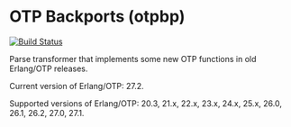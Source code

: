 OTP Backports (otpbp)
=====================
[![Build Status](https://github.com/Ledest/otpbp/actions/workflows/erlang.yml/badge.svg)](https://github.com/Ledest/otpbp/actions/workflows/erlang.yml/badge.svg)

Parse transformer that implements some new OTP functions in old Erlang/OTP releases.

Current version of Erlang/OTP: 27.2.

Supported versions of Erlang/OTP: 20.3, 21.x, 22.x, 23.x, 24.x, 25.x, 26.0, 26.1, 26.2, 27.0, 27.1.

